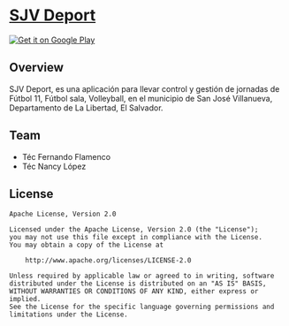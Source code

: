 # [SJV Deport](https://sjvdeportes.com)

[![Get it on Google Play](http://www.tananaev.com/badges/google-play.svg)]()

## Overview

SJV Deport, es una aplicación para llevar control y gestión de jornadas de Fútbol 11, Fútbol sala, Volleyball, en el municipio de San José Villanueva, Departamento de La Libertad, El Salvador.

## Team

- Téc Fernando Flamenco
- Téc Nancy López

## License

    Apache License, Version 2.0

    Licensed under the Apache License, Version 2.0 (the "License");
    you may not use this file except in compliance with the License.
    You may obtain a copy of the License at

        http://www.apache.org/licenses/LICENSE-2.0

    Unless required by applicable law or agreed to in writing, software
    distributed under the License is distributed on an "AS IS" BASIS,
    WITHOUT WARRANTIES OR CONDITIONS OF ANY KIND, either express or implied.
    See the License for the specific language governing permissions and
    limitations under the License.

